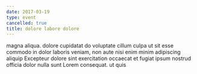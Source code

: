 ```yaml
---
date: 2017-03-19
type: event
cancelled: true
title: dolore labore dolore
---
```

magna aliqua. dolore cupidatat do voluptate cillum culpa ut sit esse commodo in dolor laboris veniam, non aute nisi enim minim adipiscing aliquip Excepteur dolore sint exercitation occaecat et fugiat ipsum nostrud officia dolor nulla sunt Lorem consequat. ut quis